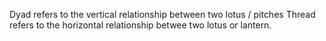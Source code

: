 Dyad refers to the vertical relationship between two lotus / pitches
Thread refers to the horizontal relationship betwee two lotus or lantern.
